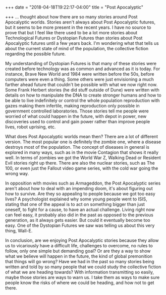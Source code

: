 +++
date = "2018-04-18T19:22:17-04:00"
title = "Post Apocalyptic"

+++
... thought about how there are so many stories around Post Apocalyptic worlds. Stories aren't always about Post Apocalyptic futures, but it seems to be more present in the recent years. I have no source to prove that but I feel like there used to be a lot more stories about Technological Futures or Dystopian Futures than stories about Post Apocalyptic futures until a few years back. I'm wondering what that tells us about the current state of mind of the population, the collective fiction regarding the possible future.

My understanding of Dystopian Futures is that many of these stories were created before technology was as common and advanced as it is today. For instance, Brave New World and 1984 were written before the 50s, before computers were even a thing. Some others were just envisioning a much farther ahead future that couldn't be possible with what we now right now. Some Frank Herbert stories (he did stuff outside of Dune) were written with details on how to manipulate the DNA to create stronger humans and how to be able to live indefinitely or control the whole population reproduction with gazes making them infertile, making reproduction only possible in government controlled laboratories. Those stories tell me people were worried of what could happen in the future, with depot in power, new discoveries used to control and gain power rather than improve people lives, robot uprising, etc.

What does Post Apocalyptic worlds mean then? There are a lot of different version. The most popular one is definitely the zombie one, where a disease destroys most of the population. The concept of diseases in general is explored in many ways, such as in the movie Contagion that shows it really well. In terms of zombies we got the World War Z, Walking Dead or Resident Evil stories right up there. There are also the nuclear stories, such as The 100, or even just the Fallout video game series, with the cold war going the wrong way.

In opposition with movies such as Armageddon, the Post Apocalyptic series aren't about how to deal with an impending doom, it's about figuring out how to survive. Are they so appealing to people because we got too easy lives? A psychologist explained why some young people went to ISIS, stating that one of the appeal is to act on something bigger than just oneself, to fight for a cause, to have an actual challenge. Living right now can feel easy, it probably also did in the past as opposed to the previous generation, as it always gets easier. But could it eventually become too easy. One of the Dystopian Futures we saw was telling us about this very thing, Wall-E.

In conclusion, are we enjoying Post Apocalyptic stories because they allow us to vicariously have a difficult life, challenges to overcome, no rules to follow, only one simple but demanding goal? Or are they a way to show what we believe will happen in the future, the kind of global premonition that things will go wrong? Have we had in the past so many stories being written and told by so many people that we could study the collective fiction of what we are heading towards? With information transmitting so easily, maybe those stories are ways to warn us. I take them as ways to make sure people know the risks of where we could be heading, and how not to get there. 